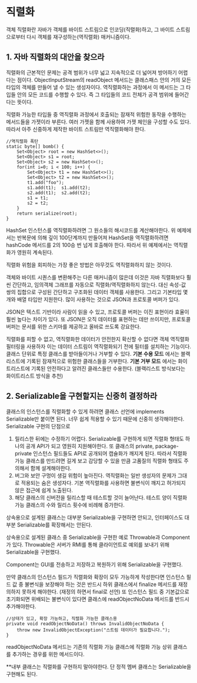 # 직렬화
객체 직렬화란 자바가 객체를 바이트 스트림으로 인코딩(직렬화)하고, 그 바이트 스트림으로부터 다시 객체를 재구성하는(역직렬화) 매커니즘이다.

## 1. 자바 직렬화의 대안을 찾으라
직렬화의 근본적인 문제는 공격 범위가 너무 넓고 지속적으로 더 넓어져 방어하기 어렵다는 점이다. ObjectInputStream의 readObject 메서드는 클래스패스 안의 거의 모든 타입의 객체를 만들어 낼 수 있는 생성자이다. 역직렬화하는 과정에서 이 메서드는 그 타입들 안의 모든 코드를 수행할 수 있다. 즉 그 타입들의 코드 전체가 공격 범위에 들어간다는 뜻이다.

직렬화 가능한 타입들 중 역직렬화 과정에서 호출되는 잠재적 위험한 동작을 수행하는 메서드들을 가젯이라 부른다. 여러 가젯을 함께 사용하여 가젯 체인을 구성할 수도 있다. 따라서 아주 신중하게 제작한 바이트 스트림만 역직렬화해야 한다.

    //역직렬화 폭탄
    static byte[] bomb() {
        Set<Object> root = new HashSet<>();
        Set<Object> s1 = root;
        Set<Object> s2 = new HashSet<>();
        for(int i=0; i < 100; i++) {
            Set<Object> t1 = new HashSet<>();
            Set<Object> t2 = new HashSet<>();
            t1.add("foo");
            s1.add(t1);  s1.add(t2);
            s2.add(t1);  s2.add(t2);
            s1 = t1;
            s2 = t2;
        }
        return serialize(root);
    }

HashSet 인스턴스를 역직렬화하려면 그 원소들의 해시코드를 계산해야한다. 위 예제에서는 반복문에 의해 깊이 100단계까지 만들어져 HashSet을 역직렬화하려면 hashCode 메서드를 2의 100승 번 넘게 호출해야 한다. 따라서 위 예제에서는 역직렬화가 영원히 계속된다.

직렬화 위험을 회피하는 가장 좋은 방법은 아무것도 역직렬화하지 않는 것이다. 

객체와 바이트 시퀀스를 변환해주는 다른 매커니즘이 많은데 이것은 자바 직렬화보다 훨씬 간단하고, 임의객체 그래프를 자동으로 직렬화/역직렬화하지 않는다. 대신 속성-값 쌍의 집합으로 구성된 간단하고 구조화된 데이터 객체를 사용한다. 그리고 기본타입 몇 개와 배열 타입만 지원한다. 많이 사용하는 것으로 JSON과 프로토콜 버퍼가 있다.

JSON은 텍스트 기반이라 사람이 읽을 수 있고, 프로토콜 버퍼는 이진 표현이라 효율이 훨씬 높다는 차이가 있다. 또 JSON은 오직 데이터를 표현하는 데만 쓰이지만, 프로토콜 버퍼는 문서를 위한 스키마를 제공하고 올바로 쓰도록 강요한다.

직렬화를 피할 수 없고, 역직렬화한 데이터가 안전한지 확신할 수 없다면 객체 역직렬화 필터링을 사용하자 이는 데이터 스트림이 역직렬화되기 전에 필터를 설치하는 기능이다. 클래스 단위로 특정 클래스를 받아들이거나 거부할 수 있다. __기본 수용 모드__ 에서는 블랙리스트에 기록된 잠재적으로 위험한 클래스들을 거부한다. __기본 거부 모드__ 에서는 화이트리스트에 기록된 안전하다고 알려진 클래스들만 수용한다. (블랙리스트 방식보다는 화이트리스트 방식을 추천)

## 2. Serializable을 구현할지는 신중히 결정하라
클래스의 인스턴스를 직렬화할 수 있게 하려면 클래스 선언에 implements Serializable만 붙이면 된다. 너무 쉽게 적용할 수 있기 때문에 신중히 생각해야한다. Serializable 구현의 단점으로

1) 릴리스한 뒤에는 수정하기 어렵다. Serializable를 구현하게 되면 직렬화 형태도 하나의 공개 API가 되고 영원히 지원해야한다. 또 클래스의 private, package-private 인스턴스 필드들도 API로 공개되어 캡슐화가 깨지게 된다. 따라서 직렬화 가능 클래스를 만드려면 길게 보고 감당할 수 있을 만큼 고품질의 직렬화 형태도 주의해서 함께 설계해아한다.
2) 버그와 보안 구멍이 생길 위험이 높아진다. 역직렬화는 일반 생성자의 문제가 그대로 적용되는 숨은 생성자다. 기본 역직렬화를 사용하면 불변식이 깨지고 허가되지 않은 접근에 쉽게 노출된다.
3) 해당 클래스의 신버전을 릴리스할 때 테스트할 것이 늘어난다. 테스트 양이 직렬화 가능 클래스의 수와 릴리스 횟수에 비례해 증가한다.

상속용으로 설계된 클래스는 대부분 Serializable을 구현하면 안되고, 인터페이스도 대부분 Serializable를 확장해서는 안된다.

상속용으로 설계된 클래스 중 Serializable을 구현한 예로 Throwable과 Component가 있다. Throwable은 서버가 RMI를 통해 클라이언트로 예외를 보내기 위해 Serializable을 구현했다.

Component는 GUI를 전송하고 저장하고 복원하기 위해 Serializable을 구현했다.

만약 클래스의 인스턴스 필드가 직렬화와 확장이 모두 가능하게 작성한다면 인스턴스 필드 값 중 불변식을 보장해야 하는 것은 반드시 하위 클래스에서 finalize 메서드를 재정의하지 못하게 해야한다. (재정의 하면서 final로 선언) 또 인스턴스 필드 중 기본값으로 초기화되면 위배되는 불변식이 있다면 클래스에 readObjectNoData 메서드를 반드시 추가해야한다.

    //상태가 있고, 확장 가능하고, 직렬화 가능한 클래스용
    private void readObjectNoData() throws InvalidObjectNoData {
        throw new InvalidObjectException("스트림 데이터가 필요합니다.");
    }
readObjectNoData 메서드는 기존의 직렬화 가능 클래스에 직렬화 가능 상위 클래스를 추가하는 경우를 위한 메서드이다. 

**내부 클래스는 직렬화를 구현하지 말아야한다. 단 정적 멤버 클래스는 Serializable을 구현해도 된다.